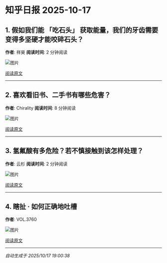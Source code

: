 # 知乎日报 2025-10-17

## 1. 假如我们能 「吃石头」 获取能量，我们的牙齿需要变得多坚硬才能咬碎石头？
**作者**: 祥昊
**阅读时间**: 2 分钟阅读

![图片](https://picx.zhimg.com/v2-c14d410d2c5615f82def4a50ad1cee17.jpg?source=8673f162)

[阅读原文](https://daily.zhihu.com/story/9784675)

---

## 2. 喜欢看旧书、二手书有哪些危害？
**作者**: Chirality
**阅读时间**: 8 分钟阅读

![图片](https://picx.zhimg.com/v2-abab42658ffc7513dd4a85b133e458ff.jpg?source=8673f162)

[阅读原文](https://daily.zhihu.com/story/9784685)

---

## 3. 氢氟酸有多危险？若不慎接触到该怎样处理？
**作者**: 云杉
**阅读时间**: 2 分钟阅读

![图片](https://pic1.zhimg.com/v2-0057c25fe16d87d23eedbf2c0d5b7923.jpg?source=8673f162)

[阅读原文](https://daily.zhihu.com/story/9784695)

---

## 4. 瞎扯 · 如何正确地吐槽
**作者**: VOL.3760

![图片](https://picx.zhimg.com/v2-3cb34e5ef4a52b44ddf998748ef0b535.jpg?source=8673f162)

[阅读原文](https://daily.zhihu.com/story/9784701)

---

*自动生成于 2025/10/17 19:00:38*